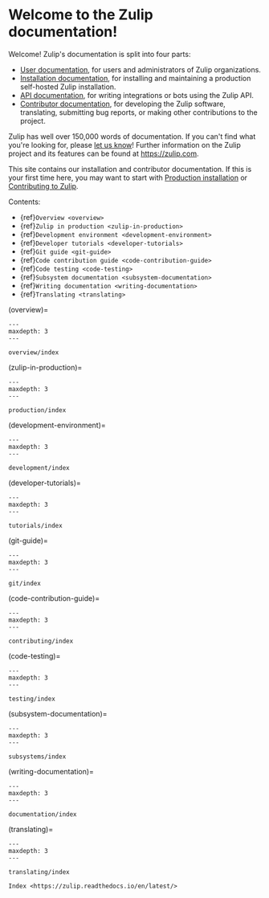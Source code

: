 # Welcome to the Zulip documentation!

Welcome! Zulip's documentation is split into four parts:

- [User documentation](https://zulip.com/help), for users and
  administrators of Zulip organizations.
- [Installation documentation](production/install.md), for
  installing and maintaining a production self-hosted Zulip installation.
- [API documentation](https://zulip.com/api/), for writing
  integrations or bots using the Zulip API.
- [Contributor documentation](overview/contributing.md), for
  developing the Zulip software, translating, submitting bug reports,
  or making other contributions to the project.

Zulip has well over 150,000 words of documentation. If you can't find
what you're looking for, please [let us
know](https://zulip.com/developer-community/)!  Further information on
the Zulip project and its features can be found at
<https://zulip.com>.

This site contains our installation and contributor documentation. If
this is your first time here, you may want to start with [Production
installation](production/install.md) or [Contributing to
Zulip](overview/contributing.md).

Contents:

* {ref}`Overview <overview>`
* {ref}`Zulip in production <zulip-in-production>`
* {ref}`Development environment <development-environment>`
* {ref}`Developer tutorials <developer-tutorials>`
* {ref}`Git guide <git-guide>`
* {ref}`Code contribution guide <code-contribution-guide>`
* {ref}`Code testing <code-testing>`
* {ref}`Subsystem documentation <subsystem-documentation>`
* {ref}`Writing documentation <writing-documentation>`
* {ref}`Translating <translating>`

(overview)=
```{toctree}
---
maxdepth: 3
---

overview/index
```

(zulip-in-production)=
```{toctree}
---
maxdepth: 3
---

production/index
```

(development-environment)=
```{toctree}
---
maxdepth: 3
---

development/index
```

(developer-tutorials)=
```{toctree}
---
maxdepth: 3
---

tutorials/index
```

(git-guide)=
```{toctree}
---
maxdepth: 3
---

git/index
```

(code-contribution-guide)=
```{toctree}
---
maxdepth: 3
---

contributing/index
```

(code-testing)=
```{toctree}
---
maxdepth: 3
---

testing/index
```

(subsystem-documentation)=
```{toctree}
---
maxdepth: 3
---

subsystems/index
```

(writing-documentation)=
```{toctree}
---
maxdepth: 3
---

documentation/index
```

(translating)=
```{toctree}
---
maxdepth: 3
---

translating/index

Index <https://zulip.readthedocs.io/en/latest/>
```
